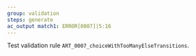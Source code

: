 ```yaml
---
group: validation
steps: generate
ac_output match1: ERROR[0007]|5:16
---
```

Test validation rule `ART_0007_choiceWithTooManyElseTransitions`.

